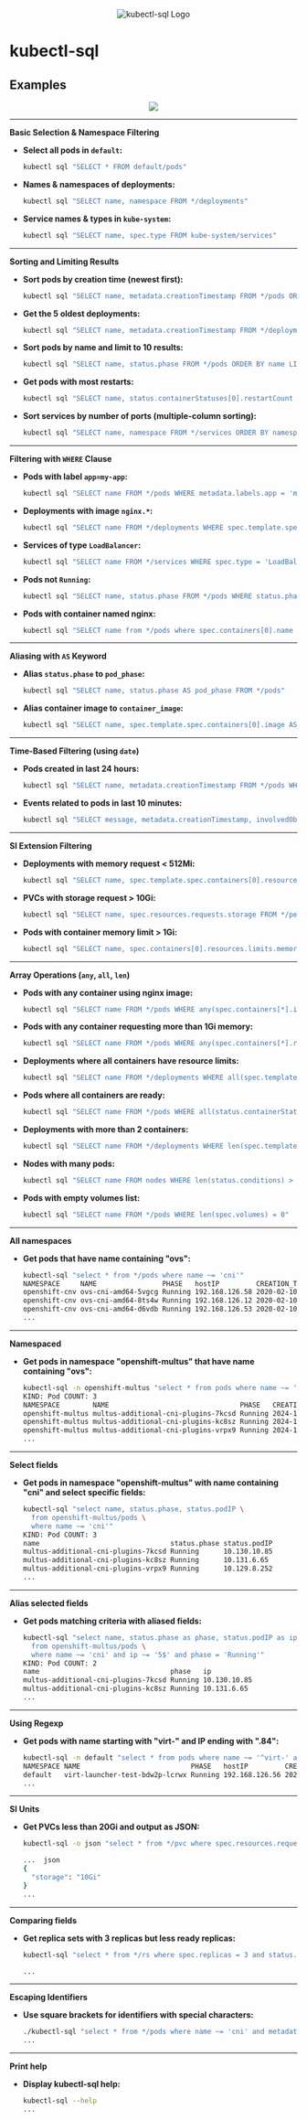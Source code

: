 <p align="center">
  <img src="https://raw.githubusercontent.com/yaacov/kubectl-sql/master/img/kubesql-162.png" alt="kubectl-sql Logo">
</p>

# kubectl-sql

## Examples

<p align="center">
   <a href="https://asciinema.org/a/vOSwHzeOLbVhQb79ajFmql2uk" target="_blank"><img src="https://asciinema.org/a/vOSwHzeOLbVhQb79ajFmql2uk.svg" /></a>
<p>

---

**Basic Selection & Namespace Filtering**

* **Select all pods in `default`:**

    ```bash
    kubectl sql "SELECT * FROM default/pods"
    ```

* **Names & namespaces of deployments:**

    ```bash
    kubectl sql "SELECT name, namespace FROM */deployments"
    ```

* **Service names & types in `kube-system`:**

    ```bash
    kubectl sql "SELECT name, spec.type FROM kube-system/services"
    ```

---

**Sorting and Limiting Results**

* **Sort pods by creation time (newest first):**

    ```bash
    kubectl sql "SELECT name, metadata.creationTimestamp FROM */pods ORDER BY metadata.creationTimestamp DESC"
    ```

* **Get the 5 oldest deployments:**

    ```bash
    kubectl sql "SELECT name, metadata.creationTimestamp FROM */deployments ORDER BY metadata.creationTimestamp ASC LIMIT 5"
    ```

* **Sort pods by name and limit to 10 results:**

    ```bash
    kubectl sql "SELECT name, status.phase FROM */pods ORDER BY name LIMIT 10"
    ```

* **Get pods with most restarts:**

    ```bash
    kubectl sql "SELECT name, status.containerStatuses[0].restartCount FROM */pods ORDER BY status.containerStatuses[0].restartCount DESC LIMIT 5"
    ```

* **Sort services by number of ports (multiple-column sorting):**

    ```bash
    kubectl sql "SELECT name, namespace FROM */services ORDER BY namespace ASC, name DESC"
    ```

---

**Filtering with `WHERE` Clause**

* **Pods with label `app=my-app`:**

    ```bash
    kubectl sql "SELECT name FROM */pods WHERE metadata.labels.app = 'my-app'"
    ```

* **Deployments with image `nginx.*`:**

    ```bash
    kubectl sql "SELECT name FROM */deployments WHERE spec.template.spec.containers[0].image ~= 'nginx.*'"
    ```

* **Services of type `LoadBalancer`:**

    ```bash
    kubectl sql "SELECT name FROM */services WHERE spec.type = 'LoadBalancer'"
    ```

* **Pods not `Running`:**

    ```bash
    kubectl sql "SELECT name, status.phase FROM */pods WHERE status.phase != 'Running'"
    ```

* **Pods with container named nginx:**

    ```bash
    kubectl sql "SELECT name from */pods where spec.containers[0].name = 'nginx'"
    ```

---

**Aliasing with `AS` Keyword**

* **Alias `status.phase` to `pod_phase`:**

    ```bash
    kubectl sql "SELECT name, status.phase AS pod_phase FROM */pods"
    ```

* **Alias container image to `container_image`:**

    ```bash
    kubectl sql "SELECT name, spec.template.spec.containers[0].image AS container_image FROM */deployments"
    ```

---

**Time-Based Filtering (using `date`)**

* **Pods created in last 24 hours:**

    ```bash
    kubectl sql "SELECT name, metadata.creationTimestamp FROM */pods WHERE metadata.creationTimestamp > '$(date -Iseconds -d "24 hours ago")'"
    ```

* **Events related to pods in last 10 minutes:**

    ```bash
    kubectl sql "SELECT message, metadata.creationTimestamp, involvedObject.name FROM */events WHERE involvedObject.kind = 'Pod' AND metadata.creationTimestamp > '$(date -Iseconds -d "10 minutes ago")'"
    ```

---

**SI Extension Filtering**

* **Deployments with memory request < 512Mi:**

    ```bash
    kubectl sql "SELECT name, spec.template.spec.containers[0].resources.requests.memory FROM */deployments WHERE spec.template.spec.containers[0].resources.requests.memory < 512Mi"
    ```

* **PVCs with storage request > 10Gi:**

    ```bash
    kubectl sql "SELECT name, spec.resources.requests.storage FROM */persistentvolumeclaims WHERE spec.resources.requests.storage > 10Gi"
    ```

* **Pods with container memory limit > 1Gi:**

    ```bash
    kubectl sql "SELECT name, spec.containers[0].resources.limits.memory FROM */pods WHERE spec.containers[0].resources.limits.memory > 1Gi"
    ```

---

**Array Operations (`any`, `all`, `len`)**

* **Pods with any container using nginx image:**

    ```bash
    kubectl sql "SELECT name FROM */pods WHERE any(spec.containers[*].image ~= 'nginx')"
    ```

* **Pods with any container requesting more than 1Gi memory:**

    ```bash
    kubectl sql "SELECT name FROM */pods WHERE any(spec.containers[*].resources.requests.memory > 1Gi)"
    ```

* **Deployments where all containers have resource limits:**

    ```bash
    kubectl sql "SELECT name FROM */deployments WHERE all(spec.template.spec.containers[*].resources.limits is not null)"
    ```

* **Pods where all containers are ready:**

    ```bash
    kubectl sql "SELECT name FROM */pods WHERE all(status.containerStatuses[*].ready = true)"
    ```

* **Deployments with more than 2 containers:**

    ```bash
    kubectl sql "SELECT name FROM */deployments WHERE len(spec.template.spec.containers) > 2"
    ```

* **Nodes with many pods:**

    ```bash
    kubectl sql "SELECT name FROM nodes WHERE len(status.conditions) > 5"
    ```

* **Pods with empty volumes list:**

    ```bash
    kubectl sql "SELECT name FROM */pods WHERE len(spec.volumes) = 0"
    ```

---

**All namespaces**

* **Get pods that have name containing "ovs":**

    ```bash
    kubectl-sql "select * from */pods where name ~= 'cni'"
    NAMESPACE     NAME                PHASE   hostIP         CREATION_TIME(RFC3339)        
    openshift-cnv ovs-cni-amd64-5vgcg Running 192.168.126.58 2020-02-10T23:26:31+02:00     
    openshift-cnv ovs-cni-amd64-8ts4w Running 192.168.126.12 2020-02-10T22:01:59+02:00     
    openshift-cnv ovs-cni-amd64-d6vdb Running 192.168.126.53 2020-02-10T23:13:45+02:00
    ...
    ```

---

**Namespaced**

* **Get pods in namespace "openshift-multus" that have name containing "ovs":**

    ```bash
    kubectl-sql -n openshift-multus "select * from pods where name ~= 'cni'"
    KIND: Pod COUNT: 3
    NAMESPACE        NAME                                PHASE   CREATION_TIME(RFC3339)        
    openshift-multus multus-additional-cni-plugins-7kcsd Running 2024-12-02T11:41:45Z          
    openshift-multus multus-additional-cni-plugins-kc8sz Running 2024-12-02T11:41:45Z          
    openshift-multus multus-additional-cni-plugins-vrpx9 Running 2024-12-02T11:41:45Z  
    ...
    ```

---

**Select fields**

* **Get pods in namespace "openshift-multus" with name containing "cni" and select specific fields:**

    ```bash
    kubectl-sql "select name, status.phase, status.podIP \
      from openshift-multus/pods \
      where name ~= 'cni'"
    KIND: Pod COUNT: 3
    name                                status.phase status.podIP 
    multus-additional-cni-plugins-7kcsd Running      10.130.10.85 
    multus-additional-cni-plugins-kc8sz Running      10.131.6.65  
    multus-additional-cni-plugins-vrpx9 Running      10.129.8.252
    ...
    ```

---

**Alias selected fields**

* **Get pods matching criteria with aliased fields:**

    ```bash
    kubectl-sql "select name, status.phase as phase, status.podIP as ip \
      from openshift-multus/pods \
      where name ~= 'cni' and ip ~= '5$' and phase = 'Running'"
    KIND: Pod COUNT: 2
    name                                phase   ip           
    multus-additional-cni-plugins-7kcsd Running 10.130.10.85 
    multus-additional-cni-plugins-kc8sz Running 10.131.6.65 
    ...
    ```

---

**Using Regexp**

* **Get pods with name starting with "virt-" and IP ending with ".84":**

    ```bash
    kubectl-sql -n default "select * from pods where name ~= '^virt-' and status.podIP ~= '[.]84$'"
    NAMESPACE NAME                           PHASE   hostIP         CREATION_TIME(RFC3339)        
    default   virt-launcher-test-bdw2p-lcrwx Running 192.168.126.56 2020-02-12T14:14:01+02:00
    ...
    ```

---

**SI Units**

* **Get PVCs less than 20Gi and output as JSON:**

    ```bash
    kubectl-sql -o json "select * from */pvc where spec.resources.requests.storage < 20Gi"

    ...  json
    {
      "storage": "10Gi"
    }
    ...
    ```

---

**Comparing fields**

* **Get replica sets with 3 replicas but less ready replicas:**

    ```bash
    kubectl-sql "select * from */rs where spec.replicas = 3 and status.readyReplicas < spec.replicas"

    ...
    ```

---

**Escaping Identifiers**

* **Use square brackets for identifiers with special characters:**

    ```bash
    ./kubectl-sql "select * from */pods where name ~= 'cni' and metadata.labels[openshift.io/component] = 'network'"
    ...
    ```

---

**Print help**

* **Display kubectl-sql help:**

    ```bash
    kubectl-sql --help
    ...
    ```
